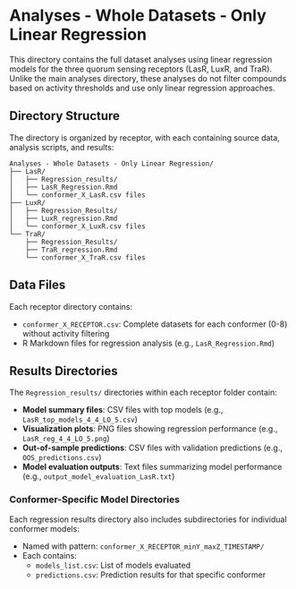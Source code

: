 # Analyses - Whole Datasets - Only Linear Regression

This directory contains the full dataset analyses using linear regression models for the three quorum sensing receptors (LasR, LuxR, and TraR). Unlike the main analyses directory, these analyses do not filter compounds based on activity thresholds and use only linear regression approaches.

## Directory Structure

The directory is organized by receptor, with each containing source data, analysis scripts, and results:

```
Analyses - Whole Datasets - Only Linear Regression/
├── LasR/
│   ├── Regression_results/
│   ├── LasR_Regression.Rmd
│   └── conformer_X_LasR.csv files
├── LuxR/
│   ├── Regression_Results/
│   ├── LuxR_regression.Rmd
│   └── conformer_X_LuxR.csv files
└── TraR/
    ├── Regression_Results/
    ├── TraR_regression.Rmd
    └── conformer_X_TraR.csv files
```

## Data Files

Each receptor directory contains:

- `conformer_X_RECEPTOR.csv`: Complete datasets for each conformer (0-8) without activity filtering
- R Markdown files for regression analysis (e.g., `LasR_Regression.Rmd`)

## Results Directories

The `Regression_results/` directories within each receptor folder contain:

- **Model summary files**: CSV files with top models (e.g., `LasR_top_models_4_4_LO_5.csv`)
- **Visualization plots**: PNG files showing regression performance (e.g., `LasR_reg_4_4_LO_5.png`)
- **Out-of-sample predictions**: CSV files with validation predictions (e.g., `OOS_predictions.csv`)
- **Model evaluation outputs**: Text files summarizing model performance (e.g., `output_model_evaluation_LasR.txt`)

### Conformer-Specific Model Directories

Each regression results directory also includes subdirectories for individual conformer models:

- Named with pattern: `conformer_X_RECEPTOR_minY_maxZ_TIMESTAMP/`
- Each contains:
  - `models_list.csv`: List of models evaluated
  - `predictions.csv`: Prediction results for that specific conformer
